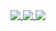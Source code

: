 <a href="#">
  <img align="top" src="https://github-readme-stats.vercel.app/api?username=helly0d&count_private=true&show_icons=true&disable_animations=true&title_color=518b32&text_color=517b32&icon_color=4c9a2a&bg_color=00000000&include_all_commits=true&custom_title=Stats&hide_border=true" />
  <img align="top" src="https://github-readme-stats.vercel.app/api/top-langs/?username=helly0d&langs_count=8&title_color=518b32&text_color=517b32&icon_color=4c9a2a&bg_color=00000000&custom_title=Languages&langs_count=10&count_private=true&hide_border=true" />
  <img align="top" src="https://github-readme-stats.vercel.app/api/wakatime?username=helly0d&title_color=518b32&text_color=517b32&icon_color=4c9a2a&bg_color=00000000&layout=compact&hide=other&custom_title=Weekly%20Stats&hide_border=true" />
</a>
